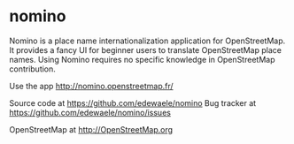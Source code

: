 nomino
======


Nomino is a place name internationalization application for OpenStreetMap. It provides a fancy UI for beginner users to translate OpenStreetMap place names. Using Nomino requires no specific knowledge in OpenStreetMap contribution. 

Use the app http://nomino.openstreetmap.fr/

Source code at https://github.com/edewaele/nomino
Bug tracker at https://github.com/edewaele/nomino/issues

OpenStreetMap at http://OpenStreetMap.org
